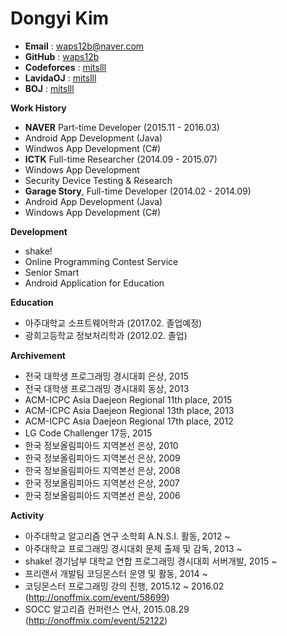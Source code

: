 # Dongyi Kim
 - **Email** : waps12b@naver.com
 - **GitHub** : [waps12b](https://github.com/waps12b)
 - **Codeforces** : [mitslll](http://codeforces.com/profile/mitslll)
 - **LavidaOJ** : [mitslll](http://lavida.us/userinfo.php?user=mitslll)
 - **BOJ** : [mitslll](https://www.acmicpc.net/user/mitslll)

**Work History**
 - **NAVER** Part-time Developer (2015.11 - 2016.03)
  - Android App Development (Java)
  - Windwos App Development (C#)
 - **ICTK** Full-time Researcher (2014.09 - 2015.07)
  - Windows App Development
  - Security Device Testing & Research
 - **Garage Story**, Full-time Developer (2014.02 - 2014.09)
  - Android App Development (Java)
  - Windows App Development (C#)

**Development**
 - shake!
  - Online Programming Contest Service
 - Senior Smart 
  - Android Application for Education
 


**Education**
 - 아주대학교 소프트웨어학과 (2017.02. 졸업예정)
 - 광희고등학교 정보처리학과 (2012.02. 졸업)

**Archivement**
 - 전국 대학생 프로그래밍 경시대회 은상, 2015
 - 전국 대학생 프로그래밍 경시대회 동상, 2013
 - ACM-ICPC Asia Daejeon Regional 11th place, 2015
 - ACM-ICPC Asia Daejeon Regional 13th place, 2013
 - ACM-ICPC Asia Daejeon Regional 17th place, 2012
 - LG Code Challenger 17등, 2015
 - 한국 정보올림피아드 지역본선 은상, 2010
 - 한국 정보올림피아드 지역본선 은상, 2009
 - 한국 정보올림피아드 지역본선 은상, 2008
 - 한국 정보올림피아드 지역본선 은상, 2007
 - 한국 정보올림피아드 지역본선 은상, 2006

**Activity**
 - 아주대학교 알고리즘 연구 소학회 A.N.S.I. 활동, 2012 ~ 
 - 아주대학교 프로그래밍 경시대회 문제 출제 및 감독, 2013 ~ 
 - shake! 경기남부 대학교 연합 프로그래밍 경시대회 서버개발, 2015 ~
 - 프리랜서 개발팀 코딩몬스터 운영 및 활동, 2014 ~
 - 코딩몬스터 프로그래밍 강의 진행, 2015.12 ~ 2016.02 (http://onoffmix.com/event/58699)
 - SOCC 알고리즘 컨퍼런스 연사, 2015.08.29 (http://onoffmix.com/event/52122)
 
 
